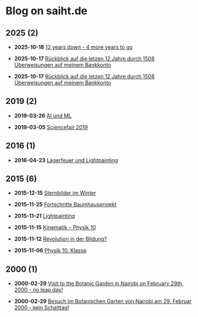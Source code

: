 # Blog on saiht.de
 
## 2025 (2)
 
- **2025-10-18** [12 years down - 4 more years to go](./2025/10/18)
 
- **2025-10-17** [Rückblick auf die letzen 12 Jahre durch 1508 Überweisungen auf meinem Bankkonto](./2025/10/17)
 
- **2025-10-17** [Rückblick auf die letzen 12 Jahre durch 1508 Überweisungen auf meinem Bankkonto](./2025/10/17)
 
## 2019 (2)
 
- **2019-03-26** [AI und ML](./2019/03/26)
 
- **2019-03-05** [Sciencefair 2019](./2019/03/05)
 
## 2016 (1)
 
- **2016-04-23** [Lagerfeuer und Lightpainting](./2016/04/23)
 
## 2015 (6)
 
- **2015-12-15** [Sternbilder im Winter](./2015/12/15)
 
- **2015-11-25** [Fortschritte Baumhausprojekt](./2015/11/25)
 
- **2015-11-21** [Lightpainting](./2015/11/21)
 
- **2015-11-15** [Kinematik – Physik 10](./2015/11/15)
 
- **2015-11-12** [Revolution in der Bildung?](./2015/11/12)
 
- **2015-11-06** [Physik 10. Klasse](./2015/11/06)
 
## 2000 (1)
 
- **2000-02-29** [Visit to the Botanic Garden in Nairobi on February 29th, 2000 - no leap day!](./2000/02/29)
 
- **2000-02-29** [Besuch im Botanischen Garten von Nairobi am 29. Februar 2000 - kein Schalttag!](./2000/02/29)
 